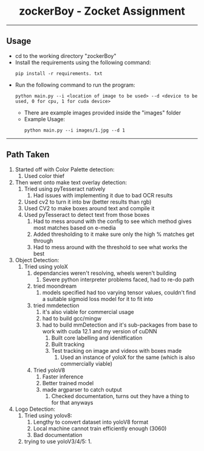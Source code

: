 <h1 align="center">
zockerBoy - Zocket Assignment
</h1>

<hr/>

## Usage

- cd to the working directory "zockerBoy"
- Install the requirements using the following command:
    ```
    pip install -r requirements. txt
    ```
- Run the following command to run the program:
    ```
    python main.py --i <location of image to be used> --d <device to be used, 0 for cpu, 1 for cuda device> 
    ```
    - There are example images provided inside the "images" folder
    - Example Usage:
        ```
        python main.py --i images/1.jpg --d 1
        ```

<hr/>

## Path Taken
1. Started off with Color Palette detection:
    1. Used color thief
2. Then went onto make text overlay detection:
    1. Tried using pyTesseract natively
        1. Had issues with implementing it due to bad OCR results
    2. Used cv2 to turn it into bw (better results than rgb)
    3. Used CV2 to make boxes around text and compile it
    4. Used pyTesseract to detect text from those boxes
        1. Had to mess around with the config to see which method gives most matches based on e-media
        2. Added thresholding to it make sure only the high % matches get through
        3. Had to mess around with the threshold to see what works the best
3. Object Detection:
    1. Tried using yoloX
        1. dependancies weren't resolving, wheels weren't building
            1. Severe python interpreter problems faced, had to re-do path
        2. tried moondream
            1. models specified had too varying tensor values, couldn't find a suitable sigmoid loss model for it to fit into
        3. tried mmdetection
            1. it's also viable for commercial usage
            2. had to build gcc/mingw
            3. had to build mmDetection and it's sub-packages from base to work with cuda 12.1 and my version of cuDNN
                1. Built core labelling and idenitfication
                2. Built tracking
                3. Test tracking on image and videos with boxes made
                    1. Used an instance of yoloX for the same (which is also commercially viable)
        4. Tried yoloV8
            1. Faster inference
            2. Better trained model
            3. made argparser to catch output
                1. Checked documentation, turns out they have a thing to for that anyways
4. Logo Detection:
    1. Tried using yolov8:
        1. Lengthy to convert dataset into yoloV8 format
        2. Local machine cannot train efficiently enough (3060)
        3. Bad documentation
    2. trying to use yoloV3/4/5:
        1. 